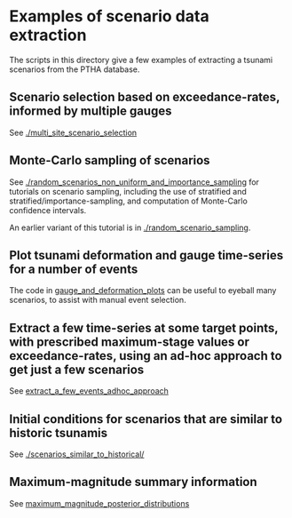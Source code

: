 # Examples of scenario data extraction

The scripts in this directory give a few examples of extracting a tsunami
scenarios from the PTHA database.

## Scenario selection based on exceedance-rates, informed by multiple gauges

See [./multi_site_scenario_selection](./multi_site_scenario_selection)

## Monte-Carlo sampling of scenarios

See [./random_scenarios_non_uniform_and_importance_sampling](./random_scenarios_non_uniform_and_importance_sampling) 
for tutorials on scenario sampling, including the use of stratified and
stratified/importance-sampling, and computation of Monte-Carlo confidence
intervals.

An earlier variant of this tutorial is in
[./random_scenario_sampling](./random_scenario_sampling).

## Plot tsunami deformation and gauge time-series for a number of events

The code in [gauge_and_deformation_plots](gauge_and_deformation_plots) can be
useful to eyeball many scenarios, to assist with manual event selection.

## Extract a few time-series at some target points, with prescribed maximum-stage values or exceedance-rates, using an ad-hoc approach to get just a few scenarios

See [extract_a_few_events_adhoc_approach](extract_a_few_events_adhoc_approach)

## Initial conditions for scenarios that are similar to historic tsunamis

See [./scenarios_similar_to_historical/](./scenarios_similar_to_historical/)

## Maximum-magnitude summary information

See [maximum_magnitude_posterior_distributions](maximum_magnitude_posterior_distributions)
